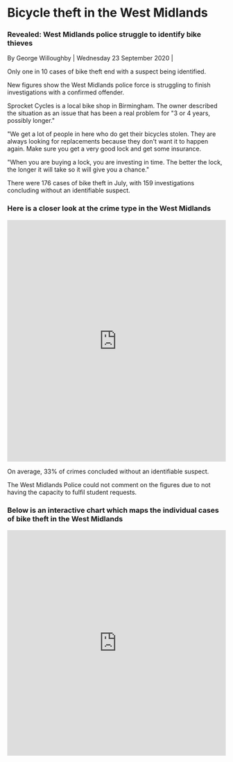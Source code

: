 # Bicycle theft in the West Midlands

### Revealed: West Midlands police struggle to identify bike thieves 

By George Willoughby | Wednesday 23 September 2020 |

Only one in 10 cases of bike theft end with a suspect being identified. 

New figures show the West Midlands police force is struggling to finish investigations with a confirmed offender.

Sprocket Cycles is a local bike shop in Birmingham. The owner described the situation as an issue that has been a real problem for "3 or 4 years, possibly longer."

"We get a lot of people in here who do get their bicycles stolen. They are always looking for replacements because they don't want it to happen again.
Make sure you get a very good lock and get some insurance. 

"When you are buying a lock, you are investing in time. The better the lock, the longer it will take so it will give you a chance."

There were 176 cases of bike theft in July, with 159 investigations concluding without an identifiable suspect.

### Here is a closer look at the crime type in the West Midlands

<iframe title="Percentage of crimes with investigations concluding without an identified suspect" aria-label="chart" id="datawrapper-chart-q13ef" src="https://datawrapper.dwcdn.net/q13ef/1/" scrolling="no" frameborder="0" style="width: 0; min-width: 100% !important; border: none;" height="557"></iframe><script type="text/javascript">!function(){"use strict";window.addEventListener("message",(function(a){if(void 0!==a.data["datawrapper-height"])for(var e in a.data["datawrapper-height"]){var t=document.getElementById("datawrapper-chart-"+e)||document.querySelector("iframe[src*='"+e+"']");t&&(t.style.height=a.data["datawrapper-height"][e]+"px")}}))}();
</script>

On average, 33% of crimes concluded without an identifiable suspect.

The West Midlands Police could not comment on the figures due to not having the capacity to fulfil student requests.

### Below is an interactive chart which maps the individual cases of bike theft in the West Midlands

<iframe width="100%" height="520" frameborder="0" src="https://gwilloughby.carto.com/builder/c5dcdd78-9050-4770-882c-8c04a0e2c192/embed" allowfullscreen webkitallowfullscreen mozallowfullscreen oallowfullscreen msallowfullscreen></iframe>
